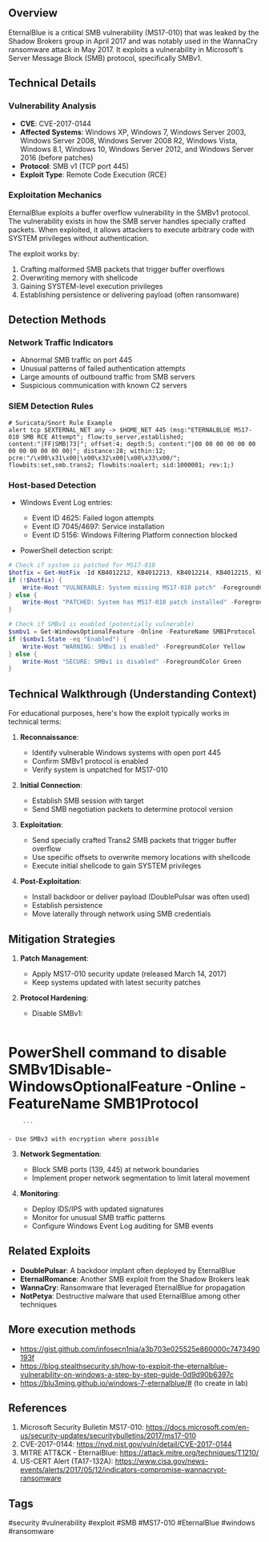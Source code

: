 ## Overview

EternalBlue is a critical SMB vulnerability (MS17-010) that was leaked by the Shadow Brokers group in April 2017 and was notably used in the WannaCry ransomware attack in May 2017. It exploits a vulnerability in Microsoft's Server Message Block (SMB) protocol, specifically SMBv1.

## Technical Details

### Vulnerability Analysis

- **CVE**: CVE-2017-0144
- **Affected Systems**: Windows XP, Windows 7, Windows Server 2003, Windows Server 2008, Windows Server 2008 R2, Windows Vista, Windows 8.1, Windows 10, Windows Server 2012, and Windows Server 2016 (before patches)
- **Protocol**: SMB v1 (TCP port 445)
- **Exploit Type**: Remote Code Execution (RCE)

### Exploitation Mechanics

EternalBlue exploits a buffer overflow vulnerability in the SMBv1 protocol. The vulnerability exists in how the SMB server handles specially crafted packets. When exploited, it allows attackers to execute arbitrary code with SYSTEM privileges without authentication.

The exploit works by:

1. Crafting malformed SMB packets that trigger buffer overflows
2. Overwriting memory with shellcode
3. Gaining SYSTEM-level execution privileges
4. Establishing persistence or delivering payload (often ransomware)

## Detection Methods

### Network Traffic Indicators

- Abnormal SMB traffic on port 445
- Unusual patterns of failed authentication attempts
- Large amounts of outbound traffic from SMB servers
- Suspicious communication with known C2 servers

### SIEM Detection Rules

```
# Suricata/Snort Rule Example
alert tcp $EXTERNAL_NET any -> $HOME_NET 445 (msg:"ETERNALBLUE MS17-010 SMB RCE Attempt"; flow:to_server,established; content:"|FF|SMB|73|"; offset:4; depth:5; content:"|00 00 00 00 00 00 00 00 00 00 00 00|"; distance:28; within:12; pcre:"/\x00\x31\x00|\x00\x32\x00|\x00\x33\x00/"; flowbits:set,smb.trans2; flowbits:noalert; sid:1000001; rev:1;)
```

### Host-based Detection

- Windows Event Log entries:
    
    - Event ID 4625: Failed logon attempts
    - Event ID 7045/4697: Service installation
    - Event ID 5156: Windows Filtering Platform connection blocked
- PowerShell detection script:
    

```powershell
# Check if system is patched for MS17-010
$hotfix = Get-HotFix -Id KB4012212, KB4012213, KB4012214, KB4012215, KB4012216, KB4012217, KB4012598, KB4013429, KB4013389
if (!$hotfix) {
    Write-Host "VULNERABLE: System missing MS17-010 patch" -ForegroundColor Red
} else {
    Write-Host "PATCHED: System has MS17-010 patch installed" -ForegroundColor Green
}

# Check if SMBv1 is enabled (potentially vulnerable)
$smbv1 = Get-WindowsOptionalFeature -Online -FeatureName SMB1Protocol
if ($smbv1.State -eq "Enabled") {
    Write-Host "WARNING: SMBv1 is enabled" -ForegroundColor Yellow
} else {
    Write-Host "SECURE: SMBv1 is disabled" -ForegroundColor Green
}
```

## Technical Walkthrough (Understanding Context)

For educational purposes, here's how the exploit typically works in technical terms:

1. **Reconnaissance**:
    
    - Identify vulnerable Windows systems with open port 445
    - Confirm SMBv1 protocol is enabled
    - Verify system is unpatched for MS17-010
2. **Initial Connection**:
    
    - Establish SMB session with target
    - Send SMB negotiation packets to determine protocol version
3. **Exploitation**:
    
    - Send specially crafted Trans2 SMB packets that trigger buffer overflow
    - Use specific offsets to overwrite memory locations with shellcode
    - Execute initial shellcode to gain SYSTEM privileges
4. **Post-Exploitation**:
    
    - Install backdoor or deliver payload (DoublePulsar was often used)
    - Establish persistence
    - Move laterally through network using SMB credentials

## Mitigation Strategies

1. **Patch Management**:
    
    - Apply MS17-010 security update (released March 14, 2017)
    - Keep systems updated with latest security patches
2. **Protocol Hardening**:
    
    - Disable SMBv1:
        
        ```powershell
  # PowerShell command to disable SMBv1Disable-WindowsOptionalFeature -Online -FeatureName SMB1Protocol
        ```
        
    - Use SMBv3 with encryption where possible
3. **Network Segmentation**:
    
    - Block SMB ports (139, 445) at network boundaries
    - Implement proper network segmentation to limit lateral movement
4. **Monitoring**:
    
    - Deploy IDS/IPS with updated signatures
    - Monitor for unusual SMB traffic patterns
    - Configure Windows Event Log auditing for SMB events

## Related Exploits

- **DoublePulsar**: A backdoor implant often deployed by EternalBlue
- **EternalRomance**: Another SMB exploit from the Shadow Brokers leak
- **WannaCry**: Ransomware that leveraged EternalBlue for propagation
- **NotPetya**: Destructive malware that used EternalBlue among other techniques

## More execution methods
- https://gist.github.com/infosecn1nja/a3b703e025525e860000c7473490193f
- https://blog.stealthsecurity.sh/how-to-exploit-the-eternalblue-vulnerability-on-windows-a-step-by-step-guide-0d9d90b6397c
- https://blu3ming.github.io/windows-7-eternalblue/# (to create in lab)

## References

1. Microsoft Security Bulletin MS17-010: https://docs.microsoft.com/en-us/security-updates/securitybulletins/2017/ms17-010
2. CVE-2017-0144: https://nvd.nist.gov/vuln/detail/CVE-2017-0144
3. MITRE ATT&CK - EternalBlue: https://attack.mitre.org/techniques/T1210/
4. US-CERT Alert (TA17-132A): https://www.cisa.gov/news-events/alerts/2017/05/12/indicators-compromise-wannacrypt-ransomware

## Tags

#security #vulnerability #exploit #SMB #MS17-010 #EternalBlue #windows #ransomware